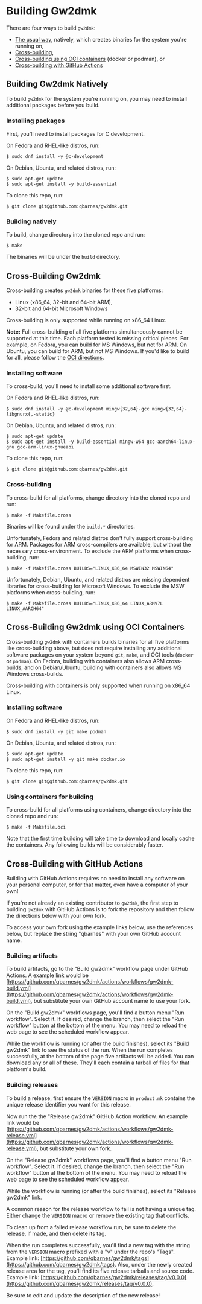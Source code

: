 # Building Gw2dmk

There are four ways to build `gw2dmk`:

   * [The usual way](#building-gw2dmk-natively), natively, which creates binaries for the system you're running on,
   * [Cross-building](#cross-building-gw2dmk),
   * [Cross-building using OCI containers](#cross-building-gw2dmk-using-oci-containers) (docker or podman), or
   * [Cross-building with GitHub Actions](#cross-building-with-github-actions)


## Building Gw2dmk Natively

To build `gw2dmk` for the system you're running on, you may need
to install additional packages before you build.

### Installing packages

First, you'll need to install packages for C development.

On Fedora and RHEL-like distros, run:

```
$ sudo dnf install -y @c-development
```

On Debian, Ubuntu, and related distros, run:

```
$ sudo apt-get update
$ sudo apt-get install -y build-essential
```

To clone this repo, run:

```
$ git clone git@github.com:qbarnes/gw2dmk.git
```

### Building natively

To build, change directory into the cloned repo and run:
```
$ make
```

The binaries will be under the `build` directory.


## Cross-Building Gw2dmk

Cross-building creates `gw2dmk` binaries for these five platforms:

   * Linux (x86_64, 32-bit and 64-bit ARM),
   * 32-bit and 64-bit Microsoft Windows

Cross-building is only supported while running on x86_64 Linux.

**Note:** Full cross-building of all five platforms simultaneously cannot
be supported at this time.  Each platform tested is missing critical
pieces.  For example, on Fedora, you can build for MS Windows, but not
for ARM.  On Ubuntu, you can build for ARM, but not MS Windows.  If
you'd like to build for all, please follow the
[OCI directions](#cross-building-gw2dmk-using-oci-containers).

### Installing software

To cross-build, you'll need to install some additional software first.

On Fedora and RHEL-like distros, run:

```
$ sudo dnf install -y @c-development mingw{32,64}-gcc mingw{32,64}-libgnurx{,-static}
```

On Debian, Ubuntu, and related distros, run:

```
$ sudo apt-get update
$ sudo apt-get install -y build-essential mingw-w64 gcc-aarch64-linux-gnu gcc-arm-linux-gnueabi
```

To clone this repo, run:

```
$ git clone git@github.com:qbarnes/gw2dmk.git
```

### Cross-building

To cross-build for all platforms, change directory into the cloned
repo and run:

```
$ make -f Makefile.cross
```

Binaries will be found under the `build.*` directories.

Unfortunately, Fedora and related distros don't fully support
cross-building for ARM.  Packages for ARM cross-compilers are
available, but without the necessary cross-environment.
To exclude the ARM platforms when cross-building, run:

```
$ make -f Makefile.cross BUILDS="LINUX_X86_64 MSWIN32 MSWIN64"
```

Unfortunately, Debian, Ubuntu, and related distros are missing
dependent libraries for cross-building for Microsoft Windows.
To exclude the MSW platforms when cross-building, run:

```
$ make -f Makefile.cross BUILDS="LINUX_X86_64 LINUX_ARMV7L LINUX_AARCH64"
```


## Cross-Building Gw2dmk using OCI Containers

Cross-building `gw2dmk` with containers builds binaries for all five
platforms like cross-building above, but does not require installing
any additional software packages on your system beyond `git`,
`make`, and OCI tools (`docker` or `podman`).  On Fedora, building
with containers also allows ARM cross-builds, and on Debian/Ubuntu,
building with containers also allows MS Windows cross-builds.

Cross-building with containers is only supported when running on
x86_64 Linux.

### Installing software

On Fedora and RHEL-like distros, run:

```
$ sudo dnf install -y git make podman
```

On Debian, Ubuntu, and related distros, run:

```
$ sudo apt-get update
$ sudo apt-get install -y git make docker.io
```

To clone this repo, run:

```
$ git clone git@github.com:qbarnes/gw2dmk.git
```

### Using containers for building

To cross-build for all platforms using containers, change directory
into the cloned repo and run:

```
$ make -f Makefile.oci
```

Note that the first time building will take time to download
and locally cache the containers.  Any following builds will
be considerably faster.

## Cross-Building with GitHub Actions

Building with GitHub Actions requires no need to install any
software on your personal computer, or for that matter, even have a
computer of your own!

If you're not already an existing contributor to `gw2dmk`, the
first step to building `gw2dmk` with GitHub Actions is to fork the
repository and then follow the directions below with your own fork.

To access your own fork using the example links below, use the
references below, but replace the string "qbarnes" with your own
GitHub account name.

### Building artifacts

To build artifacts, go to the "Build gw2dmk" workflow page under
GitHub Actions.  A example link would be
[https://github.com/qbarnes/gw2dmk/actions/workflows/gw2dmk-build.yml](https://github.com/qbarnes/gw2dmk/actions/workflows/gw2dmk-build.yml),
but substitute your own GitHub account name to use your fork.

On the "Build gw2dmk" workflows page, you'll find a button menu
"Run workflow".  Select it.  If desired, change the branch, then
select the "Run workflow" button at the bottom of the menu.  You may
need to reload the web page to see the scheduled workflow appear.

While the workflow is running (or after the build finishes), select
its "Build gw2dmk" link to see the status of the run.  When the run
completes successfully, at the bottom of the page five artifacts
will be added.  You can download any or all of these.  They'll each
contain a tarball of files for that platform's build.

### Building releases

To build a release, first ensure the `VERSION` macro in `product.mk`
contains the unique release identifier you want for this release.

Now run the the "Release gw2dmk" GitHub Action workflow.  An
example link would be
[https://github.com/qbarnes/gw2dmk/actions/workflows/gw2dmk-release.yml](https://github.com/qbarnes/gw2dmk/actions/workflows/gw2dmk-release.yml),
but substitute your own fork.

On the "Release gw2dmk" workflows page, you'll find a button menu
"Run workflow".  Select it.  If desired, change the branch, then
select the "Run workflow" button at the bottom of the menu.  You may
need to reload the web page to see the scheduled workflow appear.

While the workflow is running (or after the build finishes), select
its "Release gw2dmk" link.

A common reason for the release workflow to fail is not having
a unique tag.  Either change the `VERSION` macro or remove the
existing tag that conflicts.

To clean up from a failed release workflow run, be sure to delete
the release, if made, and then delete its tag.

When the run completes successfully, you'll find a new tag with the
string from the `VERSION` macro prefixed with a "v" under the repo's
"Tags".  Example link:
[https://github.com/qbarnes/gw2dmk/tags](https://github.com/qbarnes/gw2dmk/tags).
Also, under the newly created release area for the tag, you'll find
its five release tarballs and source code.  Example link:
[https://github.com/qbarnes/gw2dmk/releases/tag/v0.0.0](https://github.com/qbarnes/gw2dmk/releases/tag/v0.0.0).

Be sure to edit and update the description of the new release!
